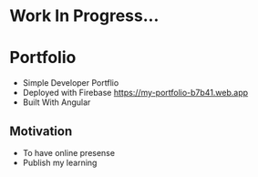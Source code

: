 # Work In Progress...

# Portfolio

- Simple Developer Portflio
- Deployed with Firebase https://my-portfolio-b7b41.web.app
- Built With Angular

## Motivation

- To have online presense
- Publish my learning
